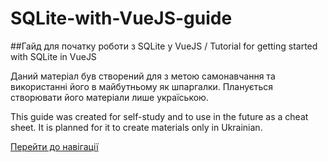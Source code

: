# SQLite-with-VueJS-guide
##Гайд для початку роботи з SQLite у VueJS / Tutorial for getting started with SQLite in VueJS


Даний матеріал був створений для з метою самонавчання та використанні його в майбутньому як шпаргалки. Планується створювати його матеріали лише україською.

This guide was created for self-study and to use in the future as a cheat sheet. It is planned for it to create materials only in Ukrainian.

[Перейти до навігації](https://github.com/GVVGhost/SQLite-with-VueJS-guide/wiki)
